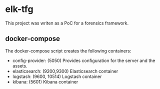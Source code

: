 # elk-tfg
This project was writen as a PoC for a forensics framework.

## docker-compose

The docker-compose script creates the following containers:
- config-provider: (5050) Provides configuration for the server and the assets.
- elasticsearch: (9200,9300) Elasticsearch container
- logstash: (9600, 10514) Logstash container
- kibana: (5601) Kibana container
